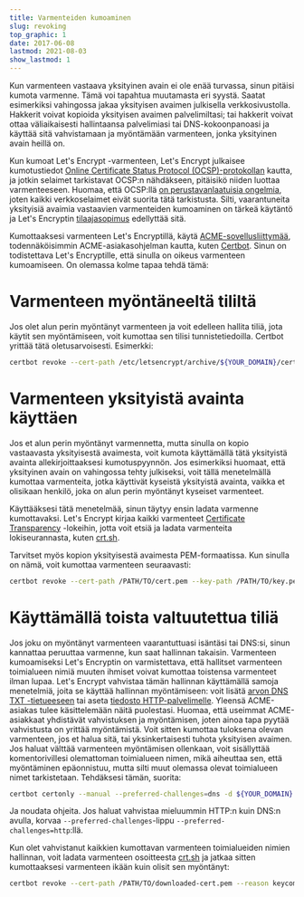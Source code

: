 ```yaml
---
title: Varmenteiden kumoaminen
slug: revoking
top_graphic: 1
date: 2017-06-08
lastmod: 2021-08-03
show_lastmod: 1
---
```



Kun varmenteen vastaava yksityinen avain ei ole enää turvassa, sinun pitäisi kumota varmenne. Tämä voi tapahtua muutamasta eri syystä. Saatat esimerkiksi vahingossa jakaa yksityisen avaimen julkisella verkkosivustolla. Hakkerit voivat kopioida yksityisen avaimen palvelimiltasi; tai hakkerit voivat ottaa väliaikaisesti hallintaansa palvelimiasi tai DNS-kokoonpanoasi ja käyttää sitä vahvistamaan ja myöntämään varmenteen, jonka yksityinen avain heillä on.

Kun kumoat Let's Encrypt -varmenteen, Let's Encrypt julkaisee kumotustiedot [Online Certificate Status Protocol (OCSP)-protokollan](https://en.wikipedia.orgwiki/Online_Certificate_Status_Protocol) kautta, ja jotkin selaimet tarkistavat OCSP:n nähdäkseen, pitäisikö niiden luottaa varmenteeseen. Huomaa, että OCSP:llä [ on perustavanlaatuisia ongelmia](https://www.imperialviolet.org/2011/03/18/revocation.html), joten kaikki verkkoselaimet eivät suorita tätä tarkistusta. Silti, vaarantuneita yksityisiä avaimia vastaavien varmenteiden kumoaminen on tärkeä käytäntö ja Let's Encryptin [tilaajasopimus](/repository) edellyttää sitä.

Kumottaaksesi varmenteen Let's Encryptillä, käytä [ACME-sovellusliittymää](https://github.com/letsencrypt/boulder/blob/master/docs/acme-divergences.md), todennäköisimmin ACME-asiakasohjelman kautta, kuten [Certbot](https://certbot.eff.org/). Sinun on todistettava Let's Encryptille, että sinulla on oikeus varmenteen kumoamiseen. On olemassa kolme tapaa tehdä tämä:

# Varmenteen myöntäneeltä tililtä

Jos olet alun perin myöntänyt varmenteen ja voit edelleen hallita tiliä, jota käytit sen myöntämiseen, voit kumottaa sen tilisi tunnistetiedoilla. Certbot yrittää tätä oletusarvoisesti. Esimerkki:

```bash
certbot revoke --cert-path /etc/letsencrypt/archive/${YOUR_DOMAIN}/cert1.pem --reason keycompromise
```

# Varmenteen yksityistä avainta käyttäen

Jos et alun perin myöntänyt varmennetta, mutta sinulla on kopio vastaavasta yksityisestä avaimesta, voit kumota käyttämällä tätä yksityistä avainta allekirjoittaaksesi kumotuspyynnön. Jos esimerkiksi huomaat, että yksityinen avain on vahingossa tehty julkiseksi, voit tällä menetelmällä kumottaa varmenteita, jotka käyttivät kyseistä yksityistä avainta, vaikka et olisikaan henkilö, joka on alun perin myöntänyt kyseiset varmenteet.

Käyttääksesi tätä menetelmää, sinun täytyy ensin ladata varmenne kumottavaksi. Let's Encrypt kirjaa kaikki varmenteet [Certificate Transparency](https://www.certificate-transparency.org/) -lokeihin, jotta voit etsiä ja ladata varmenteita lokiseurannasta, kuten [crt.sh](https://crt.sh/).

Tarvitset myös kopion yksityisestä avaimesta PEM-formaatissa. Kun sinulla on nämä, voit kumottaa varmenteen seuraavasti:

```bash
certbot revoke --cert-path /PATH/TO/cert.pem --key-path /PATH/TO/key.pem --reason keycompromise
```

# Käyttämällä toista valtuutettua tiliä

Jos joku on myöntänyt varmenteen vaarantuttuasi isäntäsi tai DNS:si, sinun kannattaa peruuttaa varmenne, kun saat hallinnan takaisin. Varmenteen kumoamiseksi Let's Encryptin on varmistettava, että hallitset varmenteen toimialueen nimiä muuten ihmiset voivat kumottaa toistensa varmenteet ilman lupaa. Let's Encrypt vahvistaa tämän hallinnan käyttämällä samoja menetelmiä, joita se käyttää hallinnan myöntämiseen: voit lisätä [arvon DNS TXT -tietueeseen](https://tools.ietf.org/html/rfc8555#section-8.4) tai aseta [tiedosto HTTP-palvelimelle](https://tools.ietf.org/html/rfc8555#section-8.3). Yleensä ACME-asiakas tulee käsittelemään näitä puolestasi. Huomaa, että useimmat ACME-asiakkaat yhdistävät vahvistuksen ja myöntämisen, joten ainoa tapa pyytää vahvistusta on yrittää myöntämistä. Voit sitten kumottaa tuloksena olevan varmenteen, jos et halua sitä, tai yksinkertaisesti tuhota yksityisen avaimen. Jos haluat välttää varmenteen myöntämisen ollenkaan, voit sisällyttää komentorivillesi olemattoman toimialueen nimen, mikä aiheuttaa sen, että myöntäminen epäonnistuu, mutta silti muut olemassa olevat toimialueen nimet tarkistetaan. Tehdäksesi tämän, suorita:

```bash
certbot certonly --manual --preferred-challenges=dns -d ${YOUR_DOMAIN} -d nonexistent.${YOUR_DOMAIN}
```

Ja noudata ohjeita. Jos haluat vahvistaa mieluummin HTTP:n kuin DNS:n avulla, korvaa `--preferred-challenges`-lippu `--preferred-challenges=http`:llä.

Kun olet vahvistanut kaikkien kumottavan varmenteen toimialueiden nimien hallinnan, voit ladata varmenteen osoitteesta [crt.sh](https://crt.sh/) ja jatkaa sitten kumottaaksesi varmenteen ikään kuin olisit sen myöntänyt:

```bash
certbot revoke --cert-path /PATH/TO/downloaded-cert.pem --reason keycompromise
```
